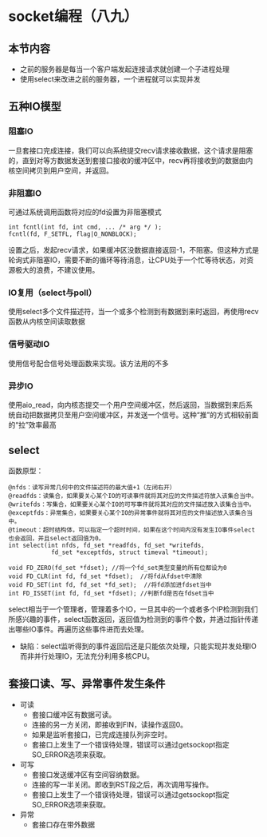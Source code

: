 # socket编程（八九）


## 本节内容
- 之前的服务器是每当一个客户端发起连接请求就创建一个子进程处理
- 使用select来改进之前的服务器，一个进程就可以实现并发

## 五种IO模型
### 阻塞IO
一旦套接口完成连接，我们可以向系统提交recv请求接收数据，这个请求是阻塞的，直到对等方数据发送到套接口接收的缓冲区中，recv再将接收到的数据由内核空间拷贝到用户空间，并返回。
### 非阻塞IO
可通过系统调用函数将对应的fd设置为非阻塞模式
```
int fcntl(int fd, int cmd, ... /* arg */ );
fcntl(fd, F_SETFL, flag|O_NONBLOCK);
```
设置之后，发起recv请求，如果缓冲区没数据直接返回-1，不阻塞。但这种方式是轮询式非阻塞IO，需要不断的循环等待消息，让CPU处于一个忙等待状态，对资源极大的浪费，不建议使用。
### IO复用（select与poll）
使用select多个文件描述符，当一个或多个检测到有数据到来时返回，再使用recv函数从内核空间读取数据
### 信号驱动IO
使用信号配合信号处理函数来实现。该方法用的不多
### 异步IO
使用aio_read，向内核态提交一个用户空间缓冲区，然后返回，当数据到来后系统自动把数据拷贝至用户空间缓冲区，并发送一个信号。这种“推”的方式相较前面的“拉”效率最高

## select
函数原型：
```
@nfds：读写异常几何中的文件描述符的最大值+1（左闭右开）
@readfds：读集合，如果要关心某个IO的可读事件就将其对应的文件描述符放入该集合当中。
@writefds：写集合，如果要关心某个IO的可写事件就将其对应的文件描述放入该集合当中。
@exceptfds：异常集合，如果要关心某个IO的异常事件就将其对应的文件描述放入该集合当中。
@timeout：超时结构体，可以指定一个超时时间，如果在这个时间内没有发生IO事件select也会返回，并且select返回值为0。
int select(int nfds, fd_set *readfds, fd_set *writefds,
            fd_set *exceptfds, struct timeval *timeout);

void FD_ZERO(fd_set *fdset); //将一个fd_set类型变量的所有位都设为0
void FD_CLR(int fd, fd_set *fdset);  //将fd从fdset中清除
void FD_SET(int fd, fd_set *fd_set);  //将fd添加进fdset当中
int FD_ISSET(int fd, fd_set *fdset); //判断fd是否在fdset当中
```
select相当于一个管理者，管理着多个IO，一旦其中的一个或者多个IP检测到我们所感兴趣的事件，select函数返回，返回值为检测到的事件个数，并通过指针传递出哪些IO事件。再遍历这些事件进而去处理。</br>
- 缺陷：select监听得到的事件返回后还是只能依次处理，只能实现并发处理IO而非并行处理IO，无法充分利用多核CPU。

## 套接口读、写、异常事件发生条件
- 可读
    - 套接口缓冲区有数据可读。
    - 连接的另一方关闭，即接收到FIN，读操作返回0。
    - 如果是监听套接口，已完成连接队列非空时。
    - 套接口上发生了一个错误待处理，错误可以通过getsockopt指定SO_ERROR选项来获取。
- 可写
    - 套接口发送缓冲区有空间容纳数据。
    - 连接的写一半关闭。即收到RST段之后，再次调用写操作。
    - 套接口上发生了一个错误待处理，错误可以通过getsockopt指定SO_ERROR选项来获取。
- 异常
    - 套接口存在带外数据